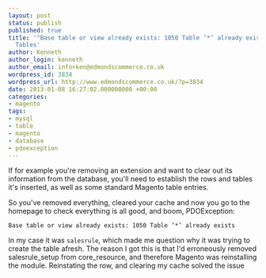 ```yaml
---
layout: post
status: publish
published: true
title: '"Base table or view already exists: 1050 Table ‘*’ already exists" After Deleting
  Tables'
author: Kenneth
author_login: kenneth
author_email: info+ken@edmondscommerce.co.uk
wordpress_id: 3834
wordpress_url: http://www.edmondscommerce.co.uk/?p=3834
date: 2013-01-08 16:27:02.000000000 +00:00
categories:
- magento
tags:
- mysql
- table
- magento
- database
- pdoexception
---
```

If for example you're removing an extension and want to clear out its information from the database, you'll need to establish the rows and tables it's inserted, as well as some standard Magento table entries.

So you've removed everything, cleared your cache and now you go to the homepage to check everything is all good, and boom, PDOException:

```
Base table or view already exists: 1050 Table ‘*’ already exists
```

In my case it was `salesrule`, which made me question why it was trying to create the table afresh. The reason I got this is that I'd erroneously removed salesrule_setup from core_resource, and therefore Magento was reinstalling the module. Reinstating the row, and clearing my cache solved the issue
